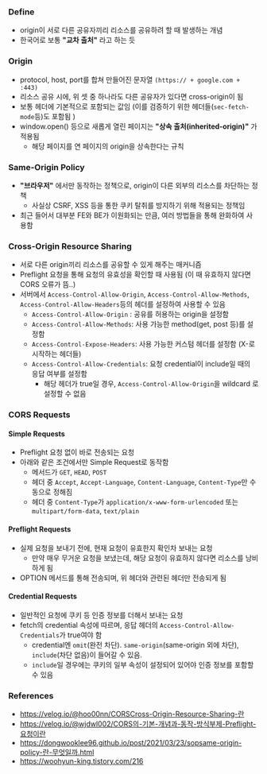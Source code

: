 ### Define
- origin이 서로 다른 공유자끼리 리소스를 공유하려 할 때 발생하는 개념
- 한국어로 보통 **"교차 출처"** 라고 하는 듯

### Origin
- protocol, host, port를 합쳐 만들어진 문자열 `(https:// + google.com + :443)`
- 리소스 공유 시에, 위 셋 중 하나라도 다른 공유자가 있다면 cross-origin이 됨
- 보통 헤더에 기본적으로 포함되는 값임 (이를 검증하기 위한 헤더들(`sec-fetch-mode`등)도 포함됨 )
- window.open() 등으로 새롭게 열린 페이지는 **"상속 출처(inherited-origin)"** 가 적용됨
	- 해당 페이지를 연 페이지의 origin을 상속한다는 규칙

### Same-Origin Policy
- **"브라우저"** 에서만 동작하는 정책으로, origin이 다른 외부의 리소스를 차단하는 정책
	- 사실상 CSRF, XSS 등을 통한 쿠키 탈취를 방지하기 위해 적용되는 정책임
- 최근 들어서 대부분 FE와 BE가 이원화되는 만큼, 여러 방법들을 통해 완화하여 사용함

### Cross-Origin Resource Sharing
- 서로 다른 origin끼리 리소스를 공유할 수 있게 해주는 매커니즘
- Preflight 요청을 통해 요청의 유효성을 확인할 때 사용됨 (이 때 유효하지 않다면 CORS 오류가 뜸..)
- 서버에서 `Access-Control-Allow-Origin`, `Access-Control-Allow-Methods`, `Access-Control-Allow-Headers`등의 헤더를 설정하여 사용할 수 있음
	- `Access-Control-Allow-Origin` : 공유를 허용하는 origin을 설정함
	- `Access-Control-Allow-Methods`: 사용 가능한 method(get, post 등)를 설정함
	- `Access-Control-Expose-Headers`: 사용 가능한 커스텀 헤더를 설정함 (X-로 시작하는 헤더들)
	- `Access-Control-Allow-Credentials`: 요청 credential이 include일 때의 응답 여부를 설정함
		- 해당 헤더가 true일 경우, `Access-Control-Allow-Origin`을 wildcard 로 설정할 수 없음

### CORS Requests
#### Simple Requests
- Preflight 요청 없이 바로 전송되는 요청
- 아래와 같은 조건에서만 Simple Request로 동작함
	- 메서드가 `GET`, `HEAD`, `POST`
	- 헤더 중 `Accept`, `Accept-Language`, `Content-Language`, `Content-Type`만 수동으로 정해짐
	- 헤더 중 `Content-Type`가 `application/x-www-form-urlencoded` 또는 `multipart/form-data`, `text/plain`
#### Preflight Requests
- 실제 요청을 보내기 전에, 현재 요청이 유효한지 확인차 보내는 요청
	- 만약 매우 무거운 요청을 보냈는데, 해당 요청이 유효하지 않다면 리소스를 낭비하게 됨
- OPTION 메서드를 통해 전송되며, 위 헤더와 관련된 헤더만 전송되게 됨
#### Credential Requests
- 일반적인 요청에 쿠키 등 인증 정보를 더해서 보내는 요청
- fetch의 credential 속성에 따르며, 응답 헤더의 `Access-Control-Allow-Credentials`가 true여야 함
	- credential엔 `omit`(완전 차단). `same-origin`(same-origin 외에 차단), `include`(차단 없음)이 들어갈 수 있음.
	- `include`일 경우에는 쿠키의 일부 속성이 설정되어 있어야 인증 정보를 포함할 수 있음

### References
- https://velog.io/@hoo00nn/CORSCross-Origin-Resource-Sharing-란
- https://velog.io/@wjdwl002/CORS의-기본-개념과-동작-방식부제-Preflight-요청이란
- https://dongwooklee96.github.io/post/2021/03/23/sopsame-origin-policy-란-무엇일까.html
- https://woohyun-king.tistory.com/216